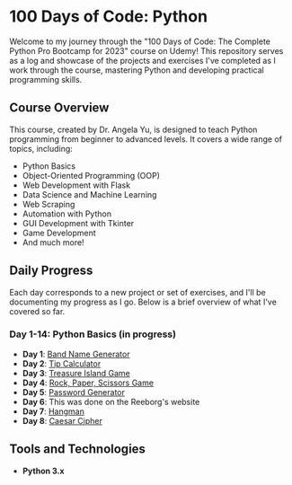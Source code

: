 # 100 Days of Code: Python

Welcome to my journey through the "100 Days of Code: The Complete Python Pro Bootcamp for 2023" course on Udemy! This repository serves as a log and showcase of the projects and exercises I've completed as I work through the course, mastering Python and developing practical programming skills.

## Course Overview

This course, created by Dr. Angela Yu, is designed to teach Python programming from beginner to advanced levels. It covers a wide range of topics, including:

- Python Basics
- Object-Oriented Programming (OOP)
- Web Development with Flask
- Data Science and Machine Learning
- Web Scraping
- Automation with Python
- GUI Development with Tkinter
- Game Development
- And much more!

## Daily Progress

Each day corresponds to a new project or set of exercises, and I'll be documenting my progress as I go. Below is a brief overview of what I've covered so far.

### Day 1-14: Python Basics (in progress)
- **Day 1**: [Band Name Generator](./day1/project_band_name.py)
- **Day 2**: [Tip Calculator](./day2/project_tip_calculator.py)
- **Day 3**: [Treasure Island Game](./day3/project_treasure_hunt.py)
- **Day 4**: [Rock, Paper, Scissors Game](./day4/project_rock_paper_scissors.py)
- **Day 5**: [Password Generator](./day5/project_password_generator.py)
- **Day 6**: This was done on the Reeborg's website
- **Day 7**: [Hangman](./day7/project_hangman.py)
- **Day 8**: [Caesar Cipher](./day8/project_caesar_cipher.py)

## Tools and Technologies

- **Python 3.x**

